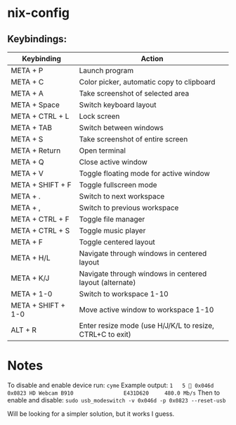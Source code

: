 # nix-config

## Keybindings:

| Keybinding         | Action                                                    |
| ------------------ | --------------------------------------------------------- |
| META + P           | Launch program                                            |
| META + C           | Color picker, automatic copy to clipboard                 |
| META + A           | Take screenshot of selected area                          |
| META + Space       | Switch keyboard layout                                    |
| META + CTRL + L    | Lock screen                                               |
| META + TAB         | Switch between windows                                    |
| META + S           | Take screenshot of entire screen                          |
| META + Return      | Open terminal                                             |
| META + Q           | Close active window                                       |
| META + V           | Toggle floating mode for active window                    |
| META + SHIFT + F   | Toggle fullscreen mode                                    |
| META + .           | Switch to next workspace                                  |
| META + ,           | Switch to previous workspace                              |
| META + CTRL + F    | Toggle file manager                                       |
| META + CTRL + S    | Toggle music player                                       |
| META + F           | Toggle centered layout                                    |
| META + H/L         | Navigate through windows in centered layout               |
| META + K/J         | Navigate through windows in centered layout (alternate)   |
| META + 1-0         | Switch to workspace 1-10                                  |
| META + SHIFT + 1-0 | Move active window to workspace 1-10                      |
| ALT + R            | Enter resize mode (use H/J/K/L to resize, CTRL+C to exit) |

# Notes

To disable and enable device run:
`cyme`
Example output:
`1   5 󰍽 0x046d 0x0823 HD Webcam B910                E431D620     480.0 Mb/s`
Then to enable and disable:
`sudo usb_modeswitch -v 0x046d -p 0x0823 --reset-usb`

Will be looking for a simpler solution, but it works I guess.
